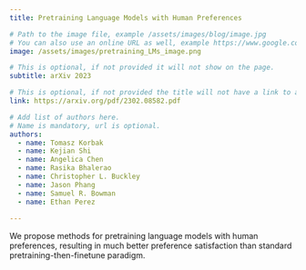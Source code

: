 ```yaml
---
title: Pretraining Language Models with Human Preferences

# Path to the image file, example /assets/images/blog/image.jpg
# You can also use an online URL as well, example https://www.google.com/image.jpg
image: /assets/images/pretraining_LMs_image.png

# This is optional, if not provided it will not show on the page.
subtitle: arXiv 2023

# This is optional, if not provided the title will not have a link to anywhere
link: https://arxiv.org/pdf/2302.08582.pdf

# Add list of authors here.
# Name is mandatory, url is optional.
authors:
  - name: Tomasz Korbak
  - name: Kejian Shi
  - name: Angelica Chen
  - name: Rasika Bhalerao
  - name: Christopher L. Buckley
  - name: Jason Phang
  - name: Samuel R. Bowman
  - name: Ethan Perez
    
---
```


<!--Abstract-->

We propose methods for pretraining language models with human preferences, resulting in much better preference satisfaction than standard pretraining-then-finetune paradigm.
